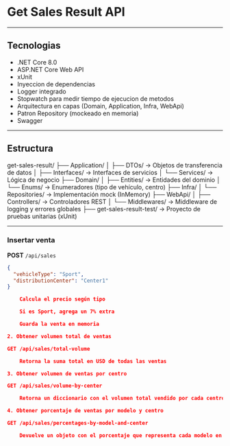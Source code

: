 # Get Sales Result API

---

## Tecnologias

- .NET Core 8.0
- ASP.NET Core Web API
- xUnit
- Inyeccion de dependencias
- Logger integrado
- Stopwatch para medir tiempo de ejecucion de metodos
- Arquitectura en capas (Domain, Application, Infra, WebApi)
- Patron Repository (mockeado en memoria)
- Swagger

---

## Estructura

get-sales-result/
├── Application/
│ ├── DTOs/ → Objetos de transferencia de datos
│ ├── Interfaces/ → Interfaces de servicios
│ └── Services/ → Lógica de negocio
├── Domain/
│ ├── Entities/ → Entidades del dominio
│ └── Enums/ → Enumeradores (tipo de vehículo, centro)
├── Infra/
│ └── Repositories/ → Implementación mock (InMemory)
├── WebApi/
│ ├── Controllers/ → Controladores REST
│ └── Middlewares/ → Middleware de logging y errores globales
├── get-sales-result-test/ → Proyecto de pruebas unitarias (xUnit)


---

### Insertar venta

**POST** `/api/sales`

```json
{
  "vehicleType": "Sport",
  "distributionCenter": "Center1"
}

    Calcula el precio según tipo

    Si es Sport, agrega un 7% extra

    Guarda la venta en memoria

2. Obtener volumen total de ventas

GET /api/sales/total-volume

    Retorna la suma total en USD de todas las ventas

3. Obtener volumen de ventas por centro

GET /api/sales/volume-by-center

    Retorna un diccionario con el volumen total vendido por cada centro

4. Obtener porcentaje de ventas por modelo y centro

GET /api/sales/percentages-by-model-and-center

    Devuelve un objeto con el porcentaje que representa cada modelo en cada centro respecto al total global
